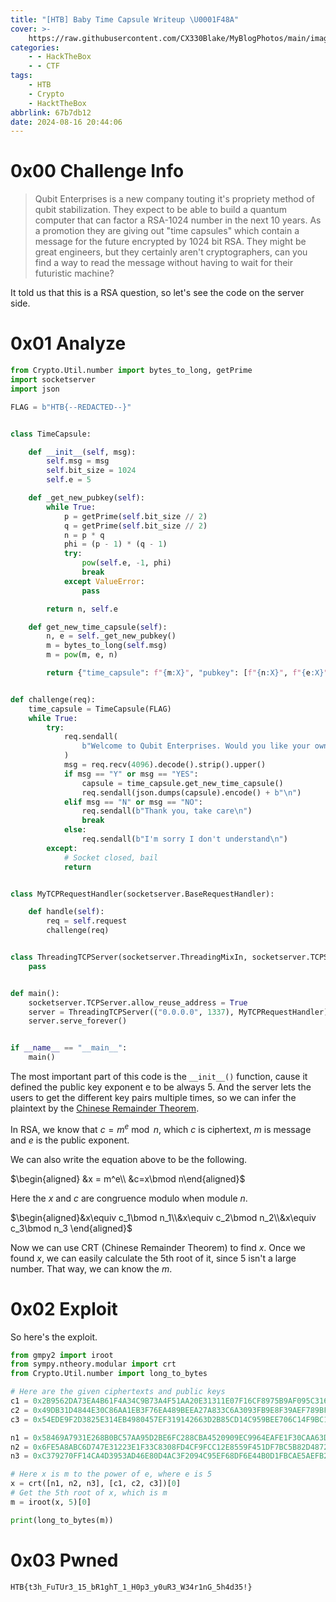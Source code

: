 ```yaml
---
title: "[HTB] Baby Time Capsule Writeup \U0001F48A"
cover: >-
    https://raw.githubusercontent.com/CX330Blake/MyBlogPhotos/main/image/help-you-at-solving-hackthebox-htb-challenges-machines.png
categories:
    - - HackTheBox
    - - CTF
tags:
    - HTB
    - Crypto
    - HacktTheBox
abbrlink: 67b7db12
date: 2024-08-16 20:44:06
---
```


# 0x00 Challenge Info

> Qubit Enterprises is a new company touting it's propriety method of qubit stabilization. They expect to be able to build a quantum computer that can factor a RSA-1024 number in the next 10 years. As a promotion they are giving out "time capsules" which contain a message for the future encrypted by 1024 bit RSA. They might be great engineers, but they certainly aren't cryptographers, can you find a way to read the message without having to wait for their futuristic machine?

It told us that this is a RSA question, so let's see the code on the server side.

# 0x01 Analyze

```python
from Crypto.Util.number import bytes_to_long, getPrime
import socketserver
import json

FLAG = b"HTB{--REDACTED--}"


class TimeCapsule:

    def __init__(self, msg):
        self.msg = msg
        self.bit_size = 1024
        self.e = 5

    def _get_new_pubkey(self):
        while True:
            p = getPrime(self.bit_size // 2)
            q = getPrime(self.bit_size // 2)
            n = p * q
            phi = (p - 1) * (q - 1)
            try:
                pow(self.e, -1, phi)
                break
            except ValueError:
                pass

        return n, self.e

    def get_new_time_capsule(self):
        n, e = self._get_new_pubkey()
        m = bytes_to_long(self.msg)
        m = pow(m, e, n)

        return {"time_capsule": f"{m:X}", "pubkey": [f"{n:X}", f"{e:X}"]}


def challenge(req):
    time_capsule = TimeCapsule(FLAG)
    while True:
        try:
            req.sendall(
                b"Welcome to Qubit Enterprises. Would you like your own time capsule? (Y/n) "
            )
            msg = req.recv(4096).decode().strip().upper()
            if msg == "Y" or msg == "YES":
                capsule = time_capsule.get_new_time_capsule()
                req.sendall(json.dumps(capsule).encode() + b"\n")
            elif msg == "N" or msg == "NO":
                req.sendall(b"Thank you, take care\n")
                break
            else:
                req.sendall(b"I'm sorry I don't understand\n")
        except:
            # Socket closed, bail
            return


class MyTCPRequestHandler(socketserver.BaseRequestHandler):

    def handle(self):
        req = self.request
        challenge(req)


class ThreadingTCPServer(socketserver.ThreadingMixIn, socketserver.TCPServer):
    pass


def main():
    socketserver.TCPServer.allow_reuse_address = True
    server = ThreadingTCPServer(("0.0.0.0", 1337), MyTCPRequestHandler)
    server.serve_forever()


if __name__ == "__main__":
    main()
```

The most important part of this code is the `__init__()` function, cause it defined the public key exponent e to be always 5. And the server lets the users to get the different key pairs multiple times, so we can infer the plaintext by the [Chinese Remainder Theorem](https://cx330.tw/posts/72a59deb/).

In RSA, we know that $c = m^e \bmod n$, which $c$ is ciphertext, $m$ is message and $e$ is the public exponent.

We can also write the equation above to be the following.

$\begin{aligned} &x = m^e\\ &c=x\bmod n\end{aligned}$

Here the $x$ and $c$ are congruence modulo when module $n$.

$\begin{aligned}&x\equiv c_1\bmod n_1\\&x\equiv c_2\bmod n_2\\&x\equiv c_3\bmod n_3 \end{aligned}$

Now we can use CRT (Chinese Remainder Theorem) to find $x$. Once we found $x$, we can easily calculate the 5th root of it, since 5 isn't a large number. That way, we can know the $m$.

# 0x02 Exploit

So here's the exploit.

```python
from gmpy2 import iroot
from sympy.ntheory.modular import crt
from Crypto.Util.number import long_to_bytes

# Here are the given ciphertexts and public keys
c1 = 0x2B9562DA73EA4B61F4A34C9B73A4F51AA20E31311E07F16CF8975B9AF095C3168EFFF0DC17FCA34BC0510AC2A5A0D4FF40428F70A384FED8DD0FC317E3CF86BE08FFB7A607E18ACBC0B4A1E20CCA4D506427C28480931D86AE897A38FB4B1A2EAAD68E2D031FFE0C86328AFD5381B1A3DF53286675D51D954AF4B95B32439F4A
c2 = 0x49DB31D4844E30C86AA1EB3F76EA489BEEA27A833C6A3093FB9E8F39AEF789BF09A0E377CCF10C26A42422A3B1895F91F054C16009EADCE22FB4660AF02582C70F6E5612CB7ACE7E586CED4696767B03D0F412F95E23630CC67A83619A32BD2E25314E1089EAC49D291A3293DECDF125EAC54C247ED71D3C43F78E6430E52E3D
c3 = 0x54EDE9F2D3825E314EB4980457EF319142663D2B85CD14C959BEE706C14F9BC1158A204FF523B11F52DC828EC747E96697E76643A167E18BD335068EDC9A15EF5F92D61C3FA4506625FC5C37189F271321BA2B39D57F6359E9DE29C609F7F4DE4531E8CE39F028F1A603DC3AB78A70C58338E9EA3DA8EEF1EFFAD8CACCAF0C04

n1 = 0x58469A7931E268B0BC57AA95D2BE6FC288CBA4520909EC9964EAFE1F30CAA63D1FE4DDEFFA74CF9107CD8DFD6B09DC479062AA4B492AB0240EDB292E0C17EE21E4FBF621E783F90190AB7EBB97F5760C7DC3A113A9676828C1B210A72601D23AA3D1CDD236A65607B32BA7E5C797FE245300D6D9C37C209258FDEDF4E8EE92E5
n2 = 0x6FE5A8ABC6D747E31223E1F33C8308FD4CF9FCC12E8559F451DF7BC5B82D4872ED966DDA40C4E4484C5D0ED4B50518B4CCDF05ED167617C501797058689851FC25C77BAADE43ACF480C37CAE027BE600E8DCBEEAF13FCB6875989EB843A62432F94765D8041071A8D409F71C3968098A6FACD2BF8DF23E9733CDA50FBEF619BB
n3 = 0xC379270FF14CA4D3953AD46E80D4AC3F2094C95EF68DF6E44B0D1FBCAE5AEFB22E6CF447454528F18DBA5D79BCD8E8025FE5931B296683E09D465C0CC0852ACFE712F450D46B4CD683E0B0A099E73133C384CC0B2E527AE2E7D9E50CDAE0AA41784B1222DECE283BE7C537D16D9773F88CE246025CD1BA134A1E5C5C254B10F9

# Here x is m to the power of e, where e is 5
x = crt([n1, n2, n3], [c1, c2, c3])[0]
# Get the 5th root of x, which is m
m = iroot(x, 5)[0]

print(long_to_bytes(m))
```

# 0x03 Pwned

```txt
HTB{t3h_FuTUr3_15_bR1ghT_1_H0p3_y0uR3_W34r1nG_5h4d35!}
```
